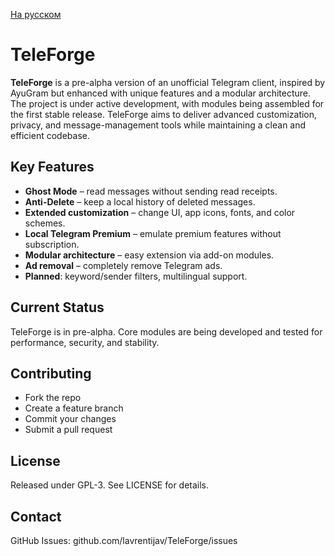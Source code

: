 [На русском](https://github.com/lavrentijav/TeleForge/blob/main/README_RU.md)

# TeleForge

**TeleForge** is a pre-alpha version of an unofficial Telegram client, inspired by AyuGram but enhanced with unique features and a modular architecture. The project is under active development, with modules being assembled for the first stable release. TeleForge aims to deliver advanced customization, privacy, and message-management tools while maintaining a clean and efficient codebase.

## Key Features

* **Ghost Mode** – read messages without sending read receipts.
* **Anti-Delete** – keep a local history of deleted messages.
* **Extended customization** – change UI, app icons, fonts, and color schemes.
* **Local Telegram Premium** – emulate premium features without subscription.
* **Modular architecture** – easy extension via add-on modules.
* **Ad removal** – completely remove Telegram ads.
* **Planned**: keyword/sender filters, multilingual support.

## Current Status

TeleForge is in pre-alpha. Core modules are being developed and tested for performance, security, and stability.

## Contributing

* Fork the repo
* Create a feature branch
* Commit your changes
* Submit a pull request

## License

Released under GPL-3. See LICENSE for details.

## Contact

GitHub Issues: github.com/lavrentijav/TeleForge/issues
